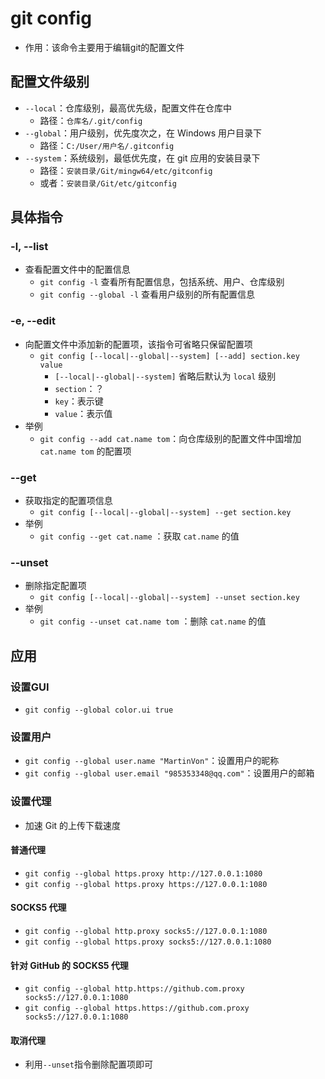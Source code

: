 # git config

- 作用：该命令主要用于编辑git的配置文件

## 配置文件级别
- `--local`：仓库级别，最高优先级，配置文件在仓库中
  - 路径：`仓库名/.git/config`
- `--global`：用户级别，优先度次之，在 Windows 用户目录下
  - 路径：`C:/User/用户名/.gitconfig`
- `--system`：系统级别，最低优先度，在 git 应用的安装目录下
  - 路径：`安装目录/Git/mingw64/etc/gitconfig`
  - 或者：`安装目录/Git/etc/gitconfig`

## 具体指令

### -l, --list

- 查看配置文件中的配置信息
  - `git config -l` 查看所有配置信息，包括系统、用户、仓库级别
  - `git config --global -l`  查看用户级别的所有配置信息

### -e, --edit

- 向配置文件中添加新的配置项，该指令可省略只保留配置项
  - `git config [--local|--global|--system] [--add] section.key value`
    - `[--local|--global|--system]` 省略后默认为 `local` 级别
    - `section`：？
    - `key`：表示键
    - `value`：表示值
- 举例
  - `git config --add cat.name tom`：向仓库级别的配置文件中国增加 `cat.name tom` 的配置项

### --get

- 获取指定的配置项信息
  - `git config [--local|--global|--system] --get section.key`
- 举例
    - `git config --get cat.name` ：获取 `cat.name` 的值

### --unset

- 删除指定配置项
    - `git config [--local|--global|--system] --unset section.key`
- 举例
    - `git config --unset cat.name tom` ：删除 `cat.name` 的值

## 应用

### 设置GUI

- `git config --global color.ui true`

### 设置用户

- `git config --global user.name "MartinVon"`：设置用户的昵称
- `git config --global user.email "985353348@qq.com"`：设置用户的邮箱

### 设置代理

- 加速 Git 的上传下载速度

#### 普通代理

- `git config --global https.proxy http://127.0.0.1:1080`
- `git config --global https.proxy https://127.0.0.1:1080`

#### SOCKS5 代理

- `git config --global http.proxy socks5://127.0.0.1:1080`
- `git config --global https.proxy socks5://127.0.0.1:1080`

#### 针对 GitHub 的 SOCKS5 代理

- `git config --global http.https://github.com.proxy socks5://127.0.0.1:1080`
- `git config --global https.https://github.com.proxy socks5://127.0.0.1:1080`

#### 取消代理

- 利用`--unset`指令删除配置项即可